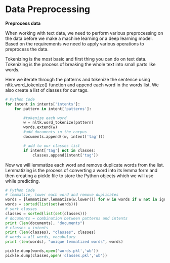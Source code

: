 # Data Preprocessing

**Preprocess data**

When working with text data, we need to perform various preprocessing on the data before we make a machine learning or a deep learning model. Based on the requirements we need to apply various operations to preprocess the data.

Tokenizing is the most basic and first thing you can do on text data. Tokenizing is the process of breaking the whole text into small parts like words.

Here we iterate through the patterns and tokenize the sentence using nltk.word\_tokenize() function and append each word in the words list. We also create a list of classes for our tags.

```python
# Python Code
for intent in intents['intents']:
    for pattern in intent['patterns']:

        #tokenize each word
        w = nltk.word_tokenize(pattern)
        words.extend(w)
        #add documents in the corpus
        documents.append((w, intent['tag']))

        # add to our classes list
        if intent['tag'] not in classes:
            classes.append(intent['tag'])
```

Now we will lemmatize each word and remove duplicate words from the list. Lemmatizing is the process of converting a word into its lemma form and then creating a pickle file to store the Python objects which we will use while predicting.

```python
# Python Code
# lemmatize, lower each word and remove duplicates
words = [lemmatizer.lemmatize(w.lower()) for w in words if w not in ignore_words]
words = sorted(list(set(words)))
# sort classes
classes = sorted(list(set(classes)))
# documents = combination between patterns and intents
print (len(documents), "documents")
# classes = intents
print (len(classes), "classes", classes)
# words = all words, vocabulary
print (len(words), "unique lemmatized words", words)

pickle.dump(words,open('words.pkl','wb'))
pickle.dump(classes,open('classes.pkl','wb'))
```
